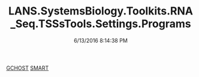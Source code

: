 ﻿---
title: LANS.SystemsBiology.Toolkits.RNA_Seq.TSSsTools.Settings.Programs
date: 6/13/2016 8:14:38 PM
---

[GCHOST](T-LANS.SystemsBiology.Toolkits.RNA_Seq.TSSsTools.Settings.Programs.GCHOST.html)
[SMART](T-LANS.SystemsBiology.Toolkits.RNA_Seq.TSSsTools.Settings.Programs.SMART.html)
